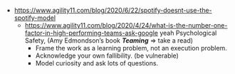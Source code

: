 - https://www.agility11.com/blog/2020/6/22/spotify-doesnt-use-the-spotify-model
	- https://www.agility11.com/blog/2020/4/24/what-is-the-number-one-factor-in-high-performing-teams-ask-google yeah Psychological Safety, (Amy Edmondson’s book **_Teaming_** => take a read)
		- Frame the work as a learning problem, not an execution problem.
		- Acknowledge your own fallibility. (be vulnerable)
		- Model curiosity and ask lots of questions.